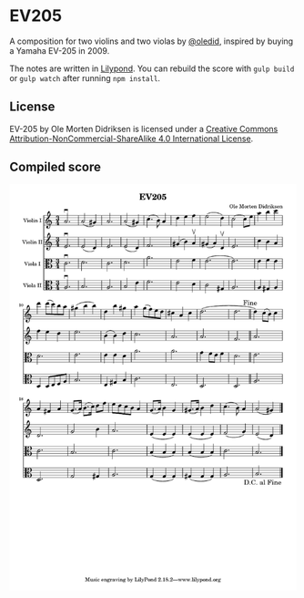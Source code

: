 # EV205
A composition for two violins and two violas by [@oledid](https://github.com/oledid/), inspired by buying a Yamaha EV-205 in 2009.

The notes are written in [Lilypond](http://www.lilypond.org). You can rebuild the score with `gulp build` or `gulp watch` after running `npm install`.


## License
EV-205 by Ole Morten Didriksen is licensed under a [Creative Commons Attribution-NonCommercial-ShareAlike 4.0 International License](http://creativecommons.org/licenses/by-nc-sa/4.0/).

## Compiled score
![EV205 by Ole Morten Didriksen](build/ev205.png)
